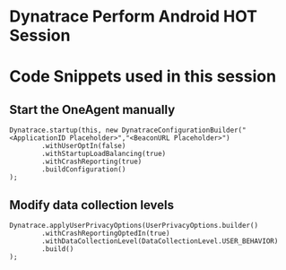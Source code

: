 # Dynatrace Perform Android HOT Session

# Code Snippets used in this session

## Start the OneAgent manually
```
Dynatrace.startup(this, new DynatraceConfigurationBuilder("<ApplicationID Placeholder>","<BeaconURL Placeholder>")
        .withUserOptIn(false)
        .withStartupLoadBalancing(true)
        .withCrashReporting(true)
        .buildConfiguration()
);
```

## Modify data collection levels
```
Dynatrace.applyUserPrivacyOptions(UserPrivacyOptions.builder()
        .withCrashReportingOptedIn(true)
        .withDataCollectionLevel(DataCollectionLevel.USER_BEHAVIOR)
        .build()
);
```